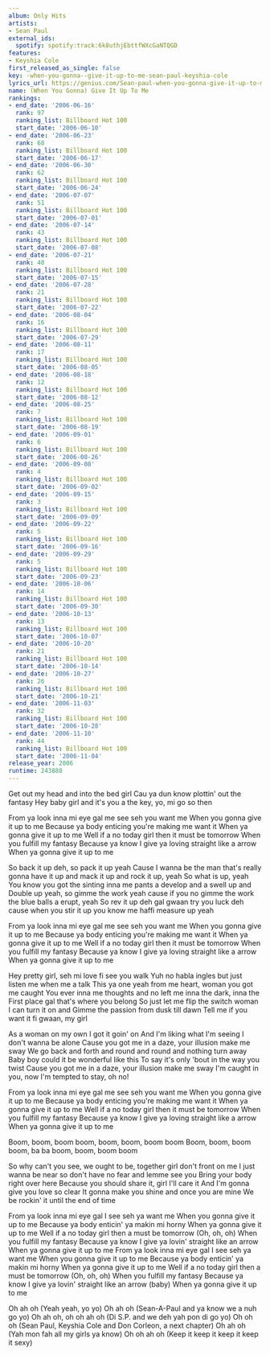 ```yaml
---
album: Only Hits
artists:
- Sean Paul
external_ids:
  spotify: spotify:track:6k8uthjEbttfWXcGaNTQGD
features:
- Keyshia Cole
first_released_as_single: false
key: -when-you-gonna--give-it-up-to-me-sean-paul-keyshia-cole
lyrics_url: https://genius.com/Sean-paul-when-you-gonna-give-it-up-to-me-lyrics
name: (When You Gonna) Give It Up To Me
rankings:
- end_date: '2006-06-16'
  rank: 97
  ranking_list: Billboard Hot 100
  start_date: '2006-06-10'
- end_date: '2006-06-23'
  rank: 68
  ranking_list: Billboard Hot 100
  start_date: '2006-06-17'
- end_date: '2006-06-30'
  rank: 62
  ranking_list: Billboard Hot 100
  start_date: '2006-06-24'
- end_date: '2006-07-07'
  rank: 51
  ranking_list: Billboard Hot 100
  start_date: '2006-07-01'
- end_date: '2006-07-14'
  rank: 43
  ranking_list: Billboard Hot 100
  start_date: '2006-07-08'
- end_date: '2006-07-21'
  rank: 40
  ranking_list: Billboard Hot 100
  start_date: '2006-07-15'
- end_date: '2006-07-28'
  rank: 21
  ranking_list: Billboard Hot 100
  start_date: '2006-07-22'
- end_date: '2006-08-04'
  rank: 16
  ranking_list: Billboard Hot 100
  start_date: '2006-07-29'
- end_date: '2006-08-11'
  rank: 17
  ranking_list: Billboard Hot 100
  start_date: '2006-08-05'
- end_date: '2006-08-18'
  rank: 12
  ranking_list: Billboard Hot 100
  start_date: '2006-08-12'
- end_date: '2006-08-25'
  rank: 7
  ranking_list: Billboard Hot 100
  start_date: '2006-08-19'
- end_date: '2006-09-01'
  rank: 6
  ranking_list: Billboard Hot 100
  start_date: '2006-08-26'
- end_date: '2006-09-08'
  rank: 4
  ranking_list: Billboard Hot 100
  start_date: '2006-09-02'
- end_date: '2006-09-15'
  rank: 3
  ranking_list: Billboard Hot 100
  start_date: '2006-09-09'
- end_date: '2006-09-22'
  rank: 5
  ranking_list: Billboard Hot 100
  start_date: '2006-09-16'
- end_date: '2006-09-29'
  rank: 5
  ranking_list: Billboard Hot 100
  start_date: '2006-09-23'
- end_date: '2006-10-06'
  rank: 14
  ranking_list: Billboard Hot 100
  start_date: '2006-09-30'
- end_date: '2006-10-13'
  rank: 13
  ranking_list: Billboard Hot 100
  start_date: '2006-10-07'
- end_date: '2006-10-20'
  rank: 21
  ranking_list: Billboard Hot 100
  start_date: '2006-10-14'
- end_date: '2006-10-27'
  rank: 26
  ranking_list: Billboard Hot 100
  start_date: '2006-10-21'
- end_date: '2006-11-03'
  rank: 32
  ranking_list: Billboard Hot 100
  start_date: '2006-10-28'
- end_date: '2006-11-10'
  rank: 44
  ranking_list: Billboard Hot 100
  start_date: '2006-11-04'
release_year: 2006
runtime: 243880
---
```

Get out my head and into the bed girl
Cau ya dun know plottin' out the fantasy
Hey baby girl and it's you a the key, yo, mi go so then


From ya look inna mi eye gal me see seh you want me
When you gonna give it up to me
Because ya body enticing you're making me want it
When ya gonna give it up to me
Well if a no today girl then it must be tomorrow
When you fulfill my fantasy
Because ya know I give ya loving straight like a arrow
When ya gonna give it up to me


So back it up deh, so pack it up yeah
Cause I wanna be the man that's really gonna have it up and mack it up and rock it up, yeah
So what is up, yeah
You know you got the sinting inna me pants a develop and a swell up and
Double up yeah, so gimme the work yeah cause if you no gimme the work the blue balls a erupt, yeah
So rev it up deh gal gwaan try you luck deh cause when you stir it up you know me haffi measure up yeah


From ya look inna mi eye gal me see seh you want me
When you gonna give it up to me
Because ya body enticing you're making me want it
When ya gonna give it up to me
Well if a no today girl then it must be tomorrow
When you fulfill my fantasy
Because ya know I give ya loving straight like a arrow
When ya gonna give it up to me


Hey pretty girl, seh mi love fi see you walk
Yuh no habla ingles but just listen me when me a talk
This ya one yeah from me heart, woman you got me caught
You ever inna me thoughts and no left me inna the dark, inna the
First place gal that's where you belong
So just let me flip the switch woman I can turn it on and
Gimme the passion from dusk till dawn
Tell me if you want it fi gwaan, my girl


As a woman on my own I got it goin' on
And I'm liking what I'm seeing I don't wanna be alone
Cause you got me in a daze, your illusion make me sway
We go back and forth and round and round and nothing turn away
Baby boy could it be wonderful like this
To say it's only 'bout in the way you twist
Cause you got me in a daze, your illusion make me sway
I'm caught in you, now I'm tempted to stay, oh no!


From ya look inna mi eye gal me see seh you want me
When you gonna give it up to me
Because ya body enticing you're making me want it
When ya gonna give it up to me
Well if a no today girl then it must be tomorrow
When you fulfill my fantasy
Because ya know I give ya loving straight like a arrow
When ya gonna give it up to me


Boom, boom, boom boom, boom, boom, boom boom
Boom, boom, boom boom, ba ba boom, boom, boom boom


So why can't you see, we ought to be, together girl don't front on me
I just wanna be near so don't have no fear and lemme see you Bring your body right over here
Because you should share it, girl I'll care it
And I'm gonna give you love so clear
It gonna make you shine and once you are mine
We be rockin' it until the end of time


From ya look inna mi eye gal I see seh ya want me
When you gonna give it up to me
Because ya body enticin' ya makin mi horny
When ya gonna give it up to me
Well if a no today girl then a must be tomorrow (Oh, oh, oh)
When you fulfill my fantasy
Because ya know I give ya lovin' straight like an arrow
When ya gonna give it up to me
From ya look inna mi eye gal I see seh ya want me
When you gonna give it up to me
Because ya body enticin' ya makin mi horny
When ya gonna give it up to me
Well if a no today girl then a must be tomorrow (Oh, oh, oh)
When you fulfill my fantasy
Because ya know I give ya lovin' straight like an arrow (baby)
When ya gonna give it up to me


Oh ah oh (Yeah yeah, yo yo)
Oh ah oh (Sean-A-Paul and ya know we a nuh go yo)
Oh ah oh, oh oh ah oh (Di S.P. and we deh yah pon di go yo)
Oh oh oh (Sean Paul, Keyshia Cole and Don Corleon, a next chapter)
Oh ah oh (Yah mon fah all my girls ya know)
Oh oh ah oh (Keep it keep it keep it keep it sexy)
